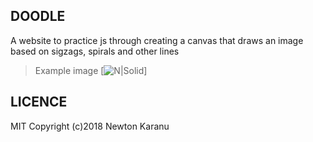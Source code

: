 ## DOODLE
A website to practice js through creating a canvas that draws an image based on sigzags, spirals and other lines

> Example image
[![N|Solid](https://cldup.com/dTxpPi9lDf.thumb.png)]

## LICENCE
MIT
Copyright (c)2018 Newton Karanu
